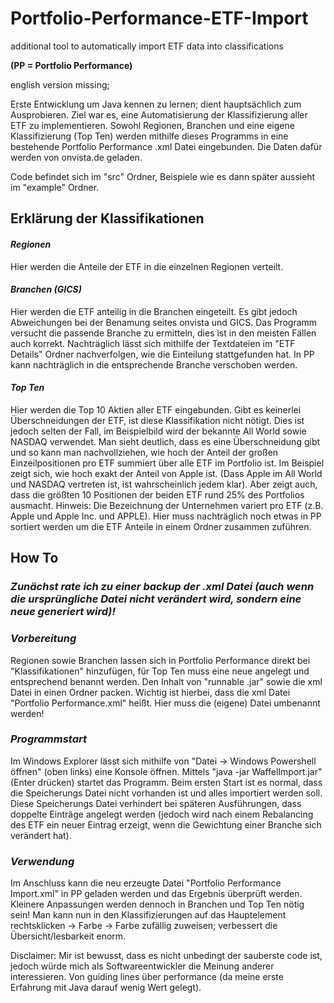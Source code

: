 # Portfolio-Performance-ETF-Import
additional tool to automatically import ETF data into classifications

**(PP = Portfolio Performance)**

english version missing;

Erste Entwicklung um Java kennen zu lernen; dient hauptsächlich zum Ausprobieren.
Ziel war es, eine Automatisierung der Klassifizierung aller ETF zu implementieren.
Sowohl Regionen, Branchen und eine eigene Klassifizierung (Top Ten) werden mithilfe dieses Programms in eine bestehende Portfolio Performance .xml Datei eingebunden. Die Daten dafür werden von onvista.de geladen.

Code befindet sich im "src" Ordner, Beispiele wie es dann später aussieht im "example" Ordner.


## Erklärung der Klassifikationen

#### _Regionen_
Hier werden die Anteile der ETF in die einzelnen Regionen verteilt.


#### _Branchen (GICS)_
Hier werden die ETF anteilig in die Branchen eingeteilt. Es gibt jedoch Abweichungen bei der Benamung seites onvista und GICS.
Das Programm versucht die passende Branche zu ermitteln, dies ist in den meisten Fällen auch korrekt.
Nachträglich lässt sich mithilfe der Textdateien im "ETF Details" Ordner nachverfolgen, wie die Einteilung stattgefunden hat.
In PP kann nachträglich in die entsprechende Branche verschoben werden.


#### _Top Ten_
Hier werden die Top 10 Aktien aller ETF eingebunden. Gibt es keinerlei Überschneidungen der ETF, ist diese Klassifikation nicht nötigt.
Dies ist jedoch selten der Fall, im Beispielbild wird der bekannte All World sowie NASDAQ verwendet. Man sieht deutlich, dass es eine Überschneidung gibt und so kann man nachvollziehen, wie hoch der Anteil der großen Einzeilpositionen pro ETF summiert über alle ETF im Portfolio ist.
Im Beispiel zeigt sich, wie hoch exakt der Anteil von Apple ist. (Dass Apple im All World und NASDAQ vertreten ist, ist wahrscheinlich jedem klar).
Aber zeigt auch, dass die größten 10 Positionen der beiden ETF rund 25% des Portfolios ausmacht.
Hinweis: Die Bezeichnung der Unternehmen variert pro ETF (z.B. Apple und Apple Inc. und APPLE). Hier muss nachträglich noch etwas in PP sortiert werden um die ETF Anteile in einem Ordner zusammen zuführen.



## How To

### **_Zunächst rate ich zu einer backup der .xml Datei (auch wenn die ursprüngliche Datei nicht verändert wird, sondern eine neue generiert wird)!_**

### _Vorbereitung_
Regionen sowie Branchen lassen sich in Portfolio Performance direkt bei "Klassifikationen" hinzufügen, für Top Ten muss eine neue angelegt und entsprechend benannt werden.
Den Inhalt von "runnable .jar" sowie die xml Datei in einen Ordner packen. Wichtig ist hierbei, dass die xml Datei "Portfolio Performance.xml" heißt. Hier muss die (eigene) Datei umbenannt werden!


### _Programmstart_
Im Windows Explorer lässt sich mithilfe von "Datei -> Windows Powershell öffnen" (oben links) eine Konsole öffnen.
Mittels "java -jar WaffelImport.jar" (Enter drücken) startet das Programm.
Beim ersten Start ist es normal, dass die Speicherungs Datei nicht vorhanden ist und alles importiert werden soll.
Diese Speicherungs Datei verhindert bei späteren Ausführungen, dass doppelte Einträge angelegt werden (jedoch wird nach einem Rebalancing des ETF ein neuer Eintrag erzeigt, wenn die Gewichtung einer Branche sich verändert hat).


### _Verwendung_
Im Anschluss kann die neu erzeugte Datei "Portfolio Performance Import.xml" in PP geladen werden und das Ergebnis überprüft werden.
Kleinere Anpassungen werden dennoch in Branchen und Top Ten nötig sein!
Man kann nun in den Klassifizierungen auf das Hauptelement rechtsklicken -> Farbe -> Farbe zufällig zuweisen; verbessert die Übersicht/lesbarkeit enorm.



Disclaimer:
Mir ist bewusst, dass es nicht unbedingt der sauberste code ist, jedoch würde mich als Softwareentwickler die Meinung anderer interessieren.
Von guiding lines über performance (da meine erste Erfahrung mit Java darauf wenig Wert gelegt).
